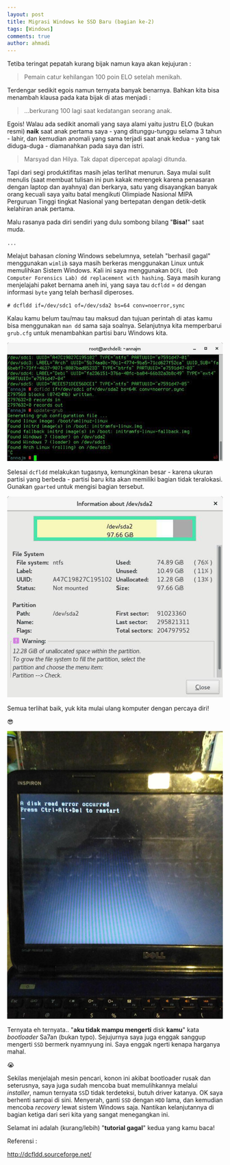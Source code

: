 ```yaml
---
layout: post
title: Migrasi Windows ke SSD Baru (bagian ke-2)
tags: [Windows]
comments: true
author: ahmadi
--- 
```


Tetiba teringat pepatah kurang bijak namun kaya akan kejujuran :

> Pemain catur kehilangan 100 poin ELO setelah menikah.

Terdengar sedikit egois namun ternyata banyak benarnya. Bahkan kita bisa menambah klausa pada kata bijak di atas menjadi :

> ...berkurang 100 lagi saat kedatangan seorang anak.

Egois! Walau ada sedikit anomali yang saya alami yaitu justru ELO (bukan resmi) **naik** saat anak pertama saya - yang ditunggu-tunggu selama 3 tahun - lahir, dan kemudian anomali yang sama terjadi saat anak kedua - yang tak diduga-duga - diamanahkan pada saya dan istri. 

> Marsyad dan Hilya. Tak dapat dipercepat apalagi ditunda.

Tapi dari segi produktifitas masih jelas terlihat menurun. Saya mulai sulit menulis (saat membuat tulisan ini pun kakak merengek karena penasaran dengan laptop dan ayahnya) dan berkarya, satu yang disayangkan banyak orang kecuali saya yaitu batal mengikuti Olimpiade Nasional MIPA Perguruan Tinggi tingkat Nasional yang bertepatan dengan detik-detik kelahiran anak pertama.

Malu rasanya pada diri sendiri yang dulu sombong bilang "**Bisa!**" saat muda.

`...`

Melajut bahasan *cloning* Windows sebelumnya, setelah "berhasil gagal" menggunakan `wimlib` saya masih berkeras menggunakan Linux untuk memulihkan Sistem Windows. 
Kali ini saya menggunakan `DCFL (DoD Computer Forensics Lab) dd replacement with hashing`. Saya masih kurang menjelajahi paket bernama aneh ini, yang saya tau `dcfldd` = `dd` dengan informasi `byte` yang telah berhasil diperoses. 

```shell
# dcfldd if=/dev/sdc1 of=/dev/sda2 bs=64 conv=noerror,sync
```

Kalau kamu belum tau/mau tau maksud dan tujuan perintah di atas kamu bisa menggunakan `man dd` sama saja soalnya. Selanjutnya kita memperbarui `grub.cfg` untuk menambahkan partisi baru Windows kita.

![](/img/kz2-dcfldd.jpg) 

Selesai `dcfldd` melakukan tugasnya, kemungkinan besar - karena ukuran partisi yang berbeda - partisi baru kita akan memiliki bagian tidak teralokasi. Gunakan `gparted` untuk mengisi bagian tersebut.

![](/img/kz2-gparted.jpg)

Semua terlihat baik, yuk kita mulai ulang komputer dengan percaya diri!

😎

![](/img/kz2-bootgagal.jpg)

Ternyata eh ternyata.. "**aku tidak mampu mengerti** disk **kamu**" kata *bootloader* Sa7an (bukan typo). 
Sejujurnya saya juga enggak sanggup mengerti `SSD` bermerk nyamnyung ini. Saya enggak ngerti kenapa harganya mahal.

😭

Sekilas menjelajah mesin pencari, konon ini akibat bootloader rusak dan seterusnya, saya juga sudah mencoba buat memulihkannya melalui *installer*, namun ternyata `SS`D tidak terdeteksi, butuh driver katanya. 
OK saya berhenti sampai di sini. Menyerah, ganti `SSD` dengan `HDD` lama, dan kemudian mencoba *recovery* lewat sistem Windows saja.
Nantikan kelanjutannya di bagian ketiga dari seri kita yang sangat menegangkan ini.

Selamat ini adalah (kurang/lebih) "**tutorial gagal**" kedua yang kamu baca!

Referensi :

<http://dcfldd.sourceforge.net/>
